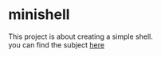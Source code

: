 # minishell
This project is about creating a simple shell.<br>
you can find the subject [here](https://github.com/bontxa/minishell/blob/main/en.subject.pdf)

